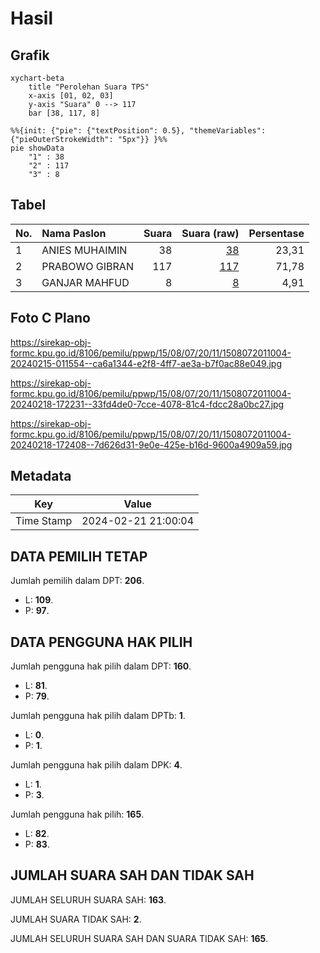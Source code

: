 # Hasil

## Grafik

```mermaid
xychart-beta
    title "Perolehan Suara TPS"
    x-axis [01, 02, 03]
    y-axis "Suara" 0 --> 117
    bar [38, 117, 8]
```

```mermaid
%%{init: {"pie": {"textPosition": 0.5}, "themeVariables": {"pieOuterStrokeWidth": "5px"}} }%%
pie showData
    "1" : 38
    "2" : 117
    "3" : 8
```

## Tabel

| No. | Nama Paslon    | Suara | Suara (raw) | Persentase |
|:--- |:-------------- | -----:| -----------:| ----------:|
| 1   | ANIES MUHAIMIN | 38    | [38][p-1]   | 23,31      |
| 2   | PRABOWO GIBRAN | 117   | [117][p-2]  | 71,78      |
| 3   | GANJAR MAHFUD  | 8     | [8][p-3]    | 4,91       |


[p-1]: https://github.com/gigit-pemilu/pemilu-2024-15-jambi/blob/main/pilpres/hitung-suara/sub/15-jambi/sub/08-bungo/sub/07-limbur-lubuk-mengkuang/sub/2011-renah-sungai-ipuh/sub/004-tps/sub/paslon-1.txt
[p-2]: https://github.com/gigit-pemilu/pemilu-2024-15-jambi/blob/main/pilpres/hitung-suara/sub/15-jambi/sub/08-bungo/sub/07-limbur-lubuk-mengkuang/sub/2011-renah-sungai-ipuh/sub/004-tps/sub/paslon-2.txt
[p-3]: https://github.com/gigit-pemilu/pemilu-2024-15-jambi/blob/main/pilpres/hitung-suara/sub/15-jambi/sub/08-bungo/sub/07-limbur-lubuk-mengkuang/sub/2011-renah-sungai-ipuh/sub/004-tps/sub/paslon-3.txt

## Foto C Plano

https://sirekap-obj-formc.kpu.go.id/8106/pemilu/ppwp/15/08/07/20/11/1508072011004-20240215-011554--ca6a1344-e2f8-4ff7-ae3a-b7f0ac88e049.jpg

https://sirekap-obj-formc.kpu.go.id/8106/pemilu/ppwp/15/08/07/20/11/1508072011004-20240218-172231--33fd4de0-7cce-4078-81c4-fdcc28a0bc27.jpg

https://sirekap-obj-formc.kpu.go.id/8106/pemilu/ppwp/15/08/07/20/11/1508072011004-20240218-172408--7d626d31-9e0e-425e-b16d-9600a4909a59.jpg


## Metadata

| Key        | Value               |
| ---------- | ------------------- |
| Time Stamp | 2024-02-21 21:00:04 |


## DATA PEMILIH TETAP

Jumlah pemilih dalam DPT: **206**.
 * L: **109**.
 * P: **97**.

## DATA PENGGUNA HAK PILIH

Jumlah pengguna hak pilih dalam DPT: **160**.
 * L: **81**.
 * P: **79**.

Jumlah pengguna hak pilih dalam DPTb: **1**.
 * L: **0**.
 * P: **1**.

Jumlah pengguna hak pilih dalam DPK: **4**.
 * L: **1**.
 * P: **3**.

Jumlah pengguna hak pilih: **165**.
 * L: **82**.
 * P: **83**.

## JUMLAH SUARA SAH DAN TIDAK SAH

JUMLAH SELURUH SUARA SAH: **163**.

JUMLAH SUARA TIDAK SAH: **2**.

JUMLAH SELURUH SUARA SAH DAN SUARA TIDAK SAH: **165**.


